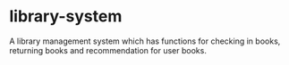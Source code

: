 # library-system
A library management system which has functions for checking in books, returning books and recommendation for user books.
